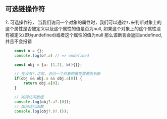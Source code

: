 ## 可选链操作符
?. 可选操作符， 当我们访问一个对象的属性时，我们可以通过`?.`来判断对象上的这个属性是否被定义以及这个属性的值是否为null,
如果这个对象上的这个属性没有被定义(即为undefined)或者这个属性的值为null  那么该断言会返回undefined, 并且不会报错

```javascript
    const o = {};
    console.log(o?.a) // => undefined

    const obj = {a: [1,2], b(){}};

    // 在没有?.之前，访问一个对象的属性需要先判断
    if(obj && obj.a && obj.a[0]) {
        return obj.a[0];
    }

    // 如何访问数组
    console.log(obj?.a?.[0]);
    // 如何访问函数
    console.log(obj?.b?.());
```

